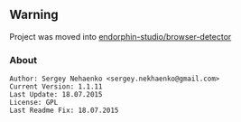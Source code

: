 ## Warning

Project was moved into [endorphin-studio/browser-detector](https://github.com/endorphin-studio/browser-detector)

### About
	Author: Sergey Nehaenko <sergey.nekhaenko@gmail.com>
	Current Version: 1.1.11
	Last Update: 18.07.2015
	License: GPL
	Last Readme Fix: 18.07.2015
	
